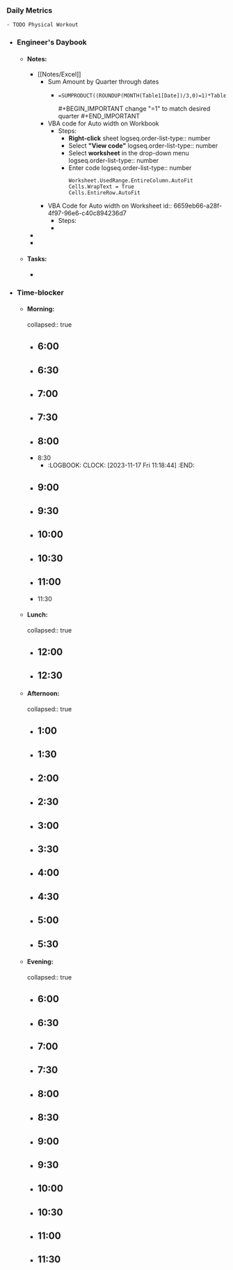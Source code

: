 ### Daily Metrics
	- TODO Physical Workout
- ### Engineer's Daybook
	- #### Notes:
		- [[Notes/Excel]]
			- Sum Amount by Quarter through dates
				- ``` 
				  =SUMPRODUCT((ROUNDUP(MONTH(Table1[Date])/3,0)=1)*Table1[Amount])
				  ```
				  #+BEGIN_IMPORTANT
				  change "=1" to match desired quarter
				  #+END_IMPORTANT
			- VBA code for Auto width on Workbook
				- Steps:
					- **Right-click** sheet
					  logseq.order-list-type:: number
					- Select **"View code"**
					  logseq.order-list-type:: number
					- Select **worksheet** in the drop-down menu
					  logseq.order-list-type:: number
					- Enter code 
					  logseq.order-list-type:: number
					  ``` 
					  Worksheet.UsedRange.EntireColumn.AutoFit
					  Cells.WrapText = True
					  Cells.EntireRow.AutoFit
					  ```
			- VBA Code for Auto width on Worksheet
			  id:: 6659eb66-a28f-4f97-96e6-c40c894236d7
				- Steps:
				-
		-
		-
	- #### Tasks:
		-
- ### Time-blocker
	- #### Morning:
	  collapsed:: true
		- 6:00
			-
		- 6:30
			-
		- 7:00
			-
		- 7:30
			-
		- 8:00
			-
		- 8:30
			- :LOGBOOK:
			  CLOCK: [2023-11-17 Fri 11:18:44]
			  :END:
		- 9:00
			-
		- 9:30
			-
		- 10:00
			-
		- 10:30
			-
		- 11:00
			-
		- 11:30
	- #### Lunch:
	  collapsed:: true
		- 12:00
			-
		- 12:30
			-
	- #### Afternoon:
	  collapsed:: true
		- 1:00
			-
		- 1:30
			-
		- 2:00
			-
		- 2:30
			-
		- 3:00
			-
		- 3:30
			-
		- 4:00
			-
		- 4:30
			-
		- 5:00
			-
		- 5:30
			-
	- #### Evening:
	  collapsed:: true
		- 6:00
			-
		- 6:30
			-
		- 7:00
			-
		- 7:30
			-
		- 8:00
			-
		- 8:30
			-
		- 9:00
			-
		- 9:30
			-
		- 10:00
			-
		- 10:30
			-
		- 11:00
			-
		- 11:30
			-